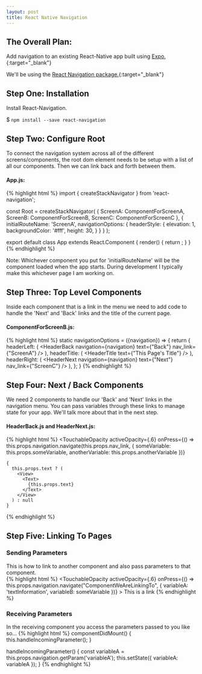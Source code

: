 ```yaml
---
layout: post
title: React Native Navigation
---
```



## The Overall Plan:

Add navigation to an existing React-Native app built using [Expo.](https://docs.expo.io/versions/latest/workflow/create-react-native-app){:target="_blank"}

We'll be using the [React Navigation package.](https://reactnavigation.org/docs/en/getting-started.html){:target="_blank"} 


## Step One: Installation

Install React-Navigation. 

$ `npm install --save react-navigation`


## Step Two: Configure Root
To connect the navigation system across all of the different screens/components, the root dom element needs to be setup with a list of all our components.  Then we can link back and forth between them. 

#### **App.js:**
{% highlight html %}
  import { createStackNavigator } from 'react-navigation';

  const Root = createStackNavigator(
    {
      ScreenA: ComponentForScreenA,
      ScreenB: ComponentForScreenB,
      ScreenC: ComponentForScreenC
    },
    {
      initialRouteName: 'ScreenA',
      navigationOptions: {
        headerStyle: {
          elevation: 1,
          backgroundColor: '#fff',
          height: 30,
        }
      }
    }
  );

  export default class App extends React.Component {
    render() {
      return <Root />;
    }
  }
{% endhighlight %}

Note:  Whichever component you put for 'initialRouteName' will be the component loaded when the app starts.  During development I typically make this whichever page I am working on.


## Step Three: Top Level Components
Inside each component that is a link in the menu we need to add code to handle the 'Next' and 'Back' links and the title of the current page.

#### **ComponentForScreenB.js:**
{% highlight html %}
  static navigationOptions = ({navigation}) => {
    return {
      headerLeft: (
        <HeaderBack 
          navigation={navigation}
          text={"Back"}
          nav_link={"ScreenA"}
        />
      ),
      headerTitle: (
        <HeaderTitle text={"This Page's Title"} />
      ),
      headerRight: (
        <HeaderNext 
          navigation={navigation}
          text={"Next"}
          nav_link={"ScreenC"}
        />
      ),
    };
  }
{% endhighlight %}


## Step Four: Next / Back Components
We need 2 components to handle our 'Back' and 'Next' links in the navigation menu.  You can pass variables through these links to manage state for your app.  We'll talk more about that in the next step.

#### **HeaderBack.js and HeaderNext.js:**
{% highlight html %}
  <TouchableOpacity 
    activeOpacity={.6}
    onPress={() => this.props.navigation.navigate(this.props.nav_link, {
      someVariable: this.props.someVariable,
      anotherVariable: this.props.anotherVariable
    })}
  >
    {
      this.props.text ? (
        <View>
          <Text>
            {this.props.text}
          </Text>
        </View>
      ) : null
    }
  </TouchableOpacity>
{% endhighlight %}


## Step Five: Linking To Pages
### Sending Parameters
This is how to link to another component and also pass parameters to that component.  
{% highlight html %}
  <View>
    <TouchableOpacity
      activeOpacity={.6}
      onPress={() => this.props.navigation.navigate("ComponentWeAreLinkingTo", {
        variableA: 'textInformation',
        variableB: someVariable
      })}
    >
      <Text>This is a link</Text>
    </TouchableOpacity>
  </View>
{% endhighlight %}

### Receiving Parameters
In the receiving component you access the parameters passed to you like so... 
{% highlight html %}
  componentDidMount() {
    this.handleIncomingParameter();
  }
  
  handleIncomingParameter() {
    const variableA = this.props.navigation.getParam('variableA');
    this.setState({
      variableA: variableA
    });
  }
{% endhighlight %} 

